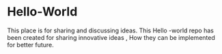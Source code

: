 # Hello-World
This place is for sharing and discussing ideas.
This Hello -world repo has been created for sharing innovative ideas , How they can be implemented for better future.
